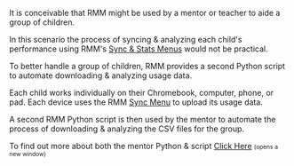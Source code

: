 <p>It is conceivable that RMM might be used by a mentor or teacher to aide a group of children.</p>

<p>In this scenario the process of syncing &amp; analyzing each child&#039;s performance using RMM&#039;s <u>Sync & Stats Menus</u> would not be practical.</p>

<p>To better handle a group of children, RMM provides a second Python script to automate downloading &amp; analyzing usage data.</p>

<p>Each child works individually on their Chromebook, computer, phone, or pad. Each device uses the RMM <u>Sync Menu</u> to upload its usage data.</p>

<p>A second RMM Python script is then used by the mentor to automate the process of downloading &amp; analyzing the CSV files for the group.</p>

<p>To find out more about both the mentor Python &amp; script <a target="_blank" href="https://github.com/needMoreCoffeeNow/RightMindMath/blob/main/python/RMM_mentors.py">Click Here</a> <span style="font-size:75%;">(opens a new window)</span>
